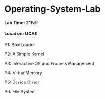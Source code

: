 # Operating-System-Lab

#### Lab Time: 21Fall

#### Location: UCAS



P1: BootLoader

P2: A Simple Kernel

P3: Interactive OS and Process Management

P4: VirtualMemory

P5: Device Driver

P6: File System
